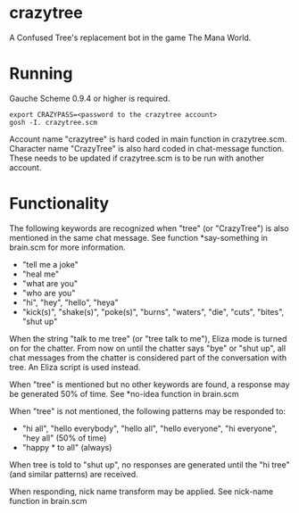 # crazytree

A Confused Tree's replacement bot in the game The Mana World.

# Running

Gauche Scheme 0.9.4 or higher is required.

    export CRAZYPASS=<password to the crazytree account>
    gosh -I. crazytree.scm

Account name "crazytree" is hard coded in main function in
crazytree.scm. Character name "CrazyTree" is also hard coded in
chat-message function. These needs to be updated if crazytree.scm is
to be run with another account.

# Functionality

The following keywords are recognized when "tree" (or "CrazyTree") is
also mentioned in the same chat message. See function *say-something
in brain.scm for more information.

* "tell me a joke"
* "heal me"
* "what are you"
* "who are you"
* "hi", "hey", "hello", "heya"
* "kick(s)", "shake(s)", "poke(s)", "burns", "waters", "die", "cuts",
  "bites", "shut up"

When the string "talk to me tree" (or "tree talk to me"), Eliza mode
is turned on for the chatter. From now on until the chatter says
"bye" or "shut up", all chat messages from the chatter is considered
part of the conversation with tree. An Eliza script is used instead.

When "tree" is mentioned but no other keywords are found, a response
may be generated 50% of time. See *no-idea function in brain.scm

When "tree" is not mentioned, the following patterns may be responded
to:

* "hi all", "hello everybody", "hello all", "hello everyone",
  "hi everyone", "hey all" (50% of time)
* "happy * to all" (always)

When tree is told to "shut up", no responses are generated until the
"hi tree" (and similar patterns) are received.

When responding, nick name transform may be applied. See nick-name
function in brain.scm